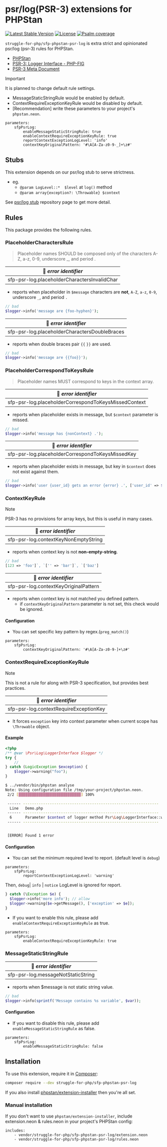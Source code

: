 # psr/log(PSR-3) extensions for PHPStan

[![Latest Stable Version](https://poser.pugx.org/struggle-for-php/sfp-phpstan-psr-log/v/stable)](https://packagist.org/packages/struggle-for-php/sfp-phpstan-psr-log)
[![License](https://poser.pugx.org/struggle-for-php/sfp-phpstan-psr-log/license)](https://packagist.org/packages/struggle-for-php/sfp-phpstan-psr-log)
[![Psalm coverage](https://shepherd.dev/github/struggle-for-php/sfp-phpstan-psr-log/coverage.svg)](https://shepherd.dev/github/struggle-for-php/sfp-phpstan-psr-log)

`struggle-for-php/sfp-phpstan-psr-log` is extra strict and opinionated psr/log (psr-3) rules for PHPStan.

* [PHPStan](https://phpstan.org/)
* [PSR-3: Logger Interface - PHP-FIG](https://www.php-fig.org/psr/psr-3/)
* [PSR-3 Meta Document](https://www.php-fig.org/psr/psr-3/meta/)

> [!IMPORTANT]
> It is planned to change default rule settings.

* MessageStaticStringRule would be enabled by default.
* ContextRequireExceptionKeyRule would be disabled by default.
* [Recommendation] write these parameters to your project's `phpstan.neon`.

```neon
parameters:
    sfpPsrLog:
        enableMessageStaticStringRule: true
        enableContextRequireExceptionKeyRule: true
        reportContextExceptionLogLevel: 'info'
        contextKeyOriginalPattern: '#\A[A-Za-z0-9-_]+\z#'
```

## Stubs

This extension depends on our psr/log stub to serve strictness.

* eg.
  * `@param LogLevel::*  $level` at `log()` method
  * `@param array{exception?: \Throwable} $context`

See [psr/log stub](https://github.com/struggle-for-php/sfp-stubs-psr-log) repository page to get more detail.

## Rules

This package provides the following rules.

### PlaceholderCharactersRule

> Placeholder names SHOULD be composed only of the characters A-Z, a-z, 0-9, underscore _, and period .

| :pushpin: _error identifier_ |
| --- |
| sfp-psr-log.placeholderCharactersInvalidChar |

* reports when placeholder in `$message` characters are **not**, `A-Z`, `a-z`, `0-9`, underscore `_`, and period `.`

```php
// bad
$logger->info('message are {foo-hyphen}');
```

| :pushpin: _error identifier_ |
| --- |
| sfp-psr-log.placeholderCharactersDoubleBraces |

* reports when double braces pair `{{` `}}` are used.

```php
// bad
$logger->info('message are {{foo}}');
```

### PlaceholderCorrespondToKeysRule

> Placeholder names MUST correspond to keys in the context array.

| :pushpin: _error identifier_ |
| --- |
| sfp-psr-log.placeholderCorrespondToKeysMissedContext |

* reports when placeholder exists in message, but `$context` parameter is missed.

```php
// bad
$logger->info('message has {nonContext} .');
```

| :pushpin: _error identifier_ |
| --- |
| sfp-psr-log.placeholderCorrespondToKeysMissedKey |

* reports when placeholder exists in message, but key in `$context` does not exist against them.

```php
// bad
$logger->info('user {user_id} gets an error {error} .', ['user_id' => $user_id]);
```

### ContextKeyRule

> [!NOTE]
> PSR-3 has no provisions for array keys, but this is useful in many cases.

| :pushpin: _error identifier_ |
| --- |
| sfp-psr-log.contextKeyNonEmptyString |

* reports when context key is not **non-empty-string**.

```php
// bad
[123 => 'foo']`, `['' => 'bar']`, `['baz']
```

| :pushpin: _error identifier_ |
| --- |
| sfp-psr-log.contextKeyOriginalPattern |

* reports when context key is not matched you defined pattern.
  * if `contextKeyOriginalPattern` parameter is not set, this check would be ignored.

#### Configuration

* You can set specific key pattern by regex.(`preg_match()`)

```neon
parameters:
    sfpPsrLog:
        contextKeyOriginalPattern: '#\A[A-Za-z0-9-]+\z#'
```

### ContextRequireExceptionKeyRule

> [!NOTE]
> This is not a rule for along with PSR-3 specification, but provides best practices.

| :pushpin: _error identifier_ |
| --- |
| sfp-psr-log.contextRequireExceptionKey |

* It forces `exception` key into context parameter when current scope has `\Throwable` object.

#### Example

```php
<?php
/** @var \Psr\Log\LoggerInterface $logger */
try {
    //
} catch (LogicException $exception) {
    $logger->warning("foo");
}
```

```sh
$ ../vendor/bin/phpstan analyse
Note: Using configuration file /tmp/your-project/phpstan.neon.
 2/2 [▓▓▓▓▓▓▓▓▓▓▓▓▓▓▓▓▓▓▓▓▓▓▓▓▓▓▓▓] 100%

 ------ -------------------------------------------------------------
  Line   Demo.php
 ------ -------------------------------------------------------------
  6      Parameter $context of logger method Psr\Log\LoggerInterface::warning() requires \'exception\' key. Current scope has Throwable variable - $exception
 ------ -------------------------------------------------------------


 [ERROR] Found 1 error
```

#### Configuration

* You can set the minimum required level to report. (default level is `debug`)

```neon
parameters:
    sfpPsrLog:
        reportContextExceptionLogLevel: 'warning'
```

Then, `debug`| `info` | `notice` LogLevel  is ignored for report.

```php
} catch (\Exception $e) {
  $logger->info('more info'); // allow
  $logger->warning($e->getMessage(), ['exception' => $e]);
}
```

* If you want to enable this rule, please add `enableContextRequireExceptionKeyRule` as true.

```neon
parameters:
    sfpPsrLog:
        enableContextRequireExceptionKeyRule: true
```

### MessageStaticStringRule

| :pushpin: _error identifier_ |
| --- |
| sfp-psr-log.messageNotStaticString |

* reports when $message is not static string value.

```php
// bad
$logger->info(sprintf('Message contains %s variable', $var));
```

#### Configuration

* If you want to disable this rule, please add `enableMessageStaticStringRule` as false.

```neon
parameters:
    sfpPsrLog:
        enableMessageStaticStringRule: false
```

## Installation

To use this extension, require it in [Composer](https://getcomposer.org/):

```bash
composer require --dev struggle-for-php/sfp-phpstan-psr-log
```

If you also install [phpstan/extension-installer](https://github.com/phpstan/extension-installer) then you're all set.

### Manual installation

If you don't want to use `phpstan/extension-installer`, include extension.neon & rules.neon in your project's PHPStan config:

```neon
includes:
    - vendor/struggle-for-php/sfp-phpstan-psr-log/extension.neon
    - vendor/struggle-for-php/sfp-phpstan-psr-log/rules.neon
```

